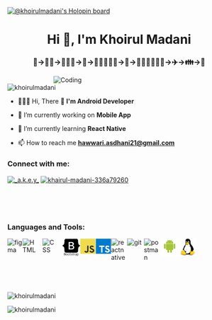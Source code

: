 [![@khoirulmadani's Holopin board](https://holopin.me/khoirulmadani)](https://holopin.io/@khoirulmadani)

<h1 align="center">Hi 👋, I'm Khoirul Madani</h1>
<h3 align="center">🕌->🤲🏻->🧑🏻‍💻->💸->🧔🏻🧕🏻🕋->🏡->🤵🏼‍♂️👰🏻‍♀️->✈️->👪->🕋</h3>
<img align="right" alt="Coding" width="400"  src="https://media.tenor.com/rePDfDWO3XoAAAAd/hacking.gif">

<p align="left"> <img src="https://komarev.com/ghpvc/?username=khoirulmadani&label=Profile%20views&color=0e75b6&style=flat" alt="khoirulmadani" /> </p>

- 🧑🏻‍💻 Hi, There 👋 **I'm Android Developer**

- 🔭 I’m currently working on **Mobile App**

- 🌱 I’m currently learning **React Native**

- 📫 How to reach me **hawwari.asdhani21@gmail.com**




<h3 align="left">Connect with me:</h3>
<p align="left">
<a href="https://instagram.com/_a.k.e.y_" target="blank"><img align="center" src="https://raw.githubusercontent.com/rahuldkjain/github-profile-readme-generator/master/src/images/icons/Social/instagram.svg" alt="_a.k.e.y_" height="30" width="40" /></a>
<a href="https://linkedin.com/in/khairul-madani-336a79260" target="blank"><img align="center" src="https://raw.githubusercontent.com/rahuldkjain/github-profile-readme-generator/master/src/images/icons/Social/linked-in-alt.svg" alt="khairul-madani-336a79260" height="30" width="40" /></a>
</p>

</br>
</br>

#

<h3 align="left">Languages and Tools:</h3>

  <img align="left" src="https://www.vectorlogo.zone/logos/figma/figma-icon.svg" alt="figma" width="34"/>
  <img align="left" alt="HTML" width="35px" style="padding-right:10px;" src="https://cdn.jsdelivr.net/gh/devicons/devicon/icons/html5/html5-plain.svg" />
  <img align="left" alt="CSS" width="35px" style="padding-right:10px;" src="https://cdn.jsdelivr.net/gh/devicons/devicon/icons/css3/css3-plain.svg" />
  <img align="left" src="https://raw.githubusercontent.com/devicons/devicon/master/icons/bootstrap/bootstrap-plain-wordmark.svg" alt="bootstrap" width="40" height="40" /> 
  <img align="left" src="https://raw.githubusercontent.com/devicons/devicon/master/icons/javascript/javascript-original.svg" alt="javascript" width="35"  /> 
  <img align="left" src="https://raw.githubusercontent.com/devicons/devicon/master/icons/typescript/typescript-original.svg" alt="typescript" width="35"  />
  <img align="left" src="https://reactnative.dev/img/header_logo.svg" alt="reactnative" width="36" /> 
  <img align="left" src="https://www.vectorlogo.zone/logos/git-scm/git-scm-icon.svg" alt="git" width="38"/> 
  <img align="left" src="https://www.vectorlogo.zone/logos/getpostman/getpostman-icon.svg" alt="postman" width="38"/>
  <img align="left" src="https://raw.githubusercontent.com/devicons/devicon/master/icons/android/android-original-wordmark.svg" alt="android" width="40" height="40"/> 
  <img align="left" src="https://raw.githubusercontent.com/devicons/devicon/master/icons/linux/linux-original.svg" alt="linux" width="40" height="40"/> 

</br>
</br>


#

</br>
</br>
  <p><img src="https://github-readme-stats.vercel.app/api?username=khoirulmadani&show_icons=true&theme=tokyonight" alt="khoirulmadani" />
  <p>
  <img align="left" src="https://github-readme-streak-stats.herokuapp.com/?user=khoirulmadani&show_icons=true&theme=tokyonight" alt="khoirulmadani" />
  </p>

